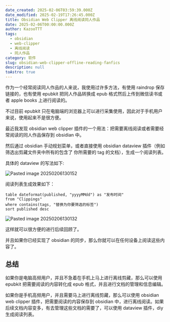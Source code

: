 ```yaml
---
date_created: 2025-02-06T03:59:39.000Z
date_modified: 2025-02-19T17:26:45.000Z
title: Obsidian Web Clipper 离线阅读同人作品
date: 2025-02-06T00:00:00.000Z
author: KazooTTT
tags:
  - obsidian
  - web-clipper
  - 离线阅读
  - 同人作品
category: 软件
slug: obsidian-web-clipper-offline-reading-fanfics
description: null
toAstro: true
---
```


作为一个经常阅读同人作品的人来说，我使用过许多方法，有使用 raindrop 保存链接的，也有使用 epubkit 把同人作品转换成 epub 格式然后上传到微信读书或者 apple books 上进行阅读的。

不过目前 epubkit 只在电脑端的浏览器上可以进行采集使用，因此对于手机用户来说，使用起来不是很方便。

最近我发现 obsidian web clipper 插件的一个用法：把需要离线阅读或者需要经常阅读的同人作品保存到 obsidian 中。

然后通过 obsidian 手动规划菜单，或者直接使用 obsidian dataview 插件（例如筛选出剪藏文件夹中所有的包含了 你所需要的 tag 的文档），生成一个阅读列表。

具体的 dataview 的写法如下:

![Pasted image 20250206130152](<https://pictures.kazoottt.top/2025/02/20250206-Pasted%20image%2020250206130152.png>)

阅读列表生成效果如下：

```dataview
table dateformat(published, "yyyyMMdd") as "发布时间"
from "Clippings"
where contains(tags, "替换为你要筛选的标签")
sort published desc
```

![Pasted image 20250206130132](<https://pictures.kazoottt.top/2025/02/20250206-Pasted%20image%2020250206130132.png>)

这样就可以很方便的进行后续回顾了。

并且如果你已经实现了 obsidian 的同步，那么你就可以在任何设备上阅读这些内容了。

## 总结

如果你是电脑高频用户，并且不急着在手机上马上进行离线剪藏，那么可以使用 epubkit 把需要阅读的内容转化成 epub 格式，并且进行文档的管理和信息编辑。

如果你是手机高频用户，并且需要马上进行离线剪藏，那么可以使用 obsidian web clipper 插件，把需要阅读的内容保存到 obsidian 中，进行离线阅读。如果后续文档内容变多，有去管理这些文档的需要了，可以使用 dataview 插件，diy 生成阅读列表。
